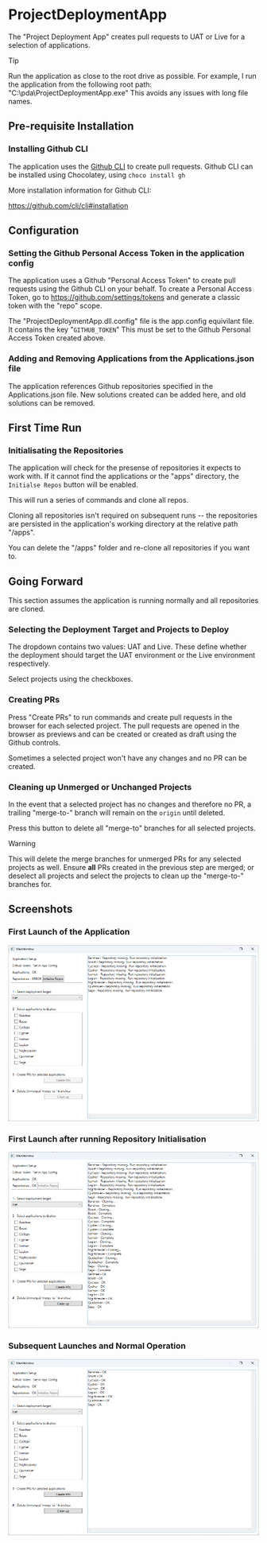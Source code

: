 # ProjectDeploymentApp
The "Project Deployment App" creates pull requests to UAT or Live for a selection of applications.

> [!TIP]
> Run the application as close to the root drive as possible.  For example, I run the application from the following root path: "C:\pda\ProjectDeploymentApp.exe"
>This avoids any issues with long file names.

## Pre-requisite Installation

### Installing Github CLI

The application uses the [Github CLI](https://cli.github.com/) to create pull requests.  Github CLI can be installed using Chocolatey, using `choco install gh`

More installation information for Github CLI:

https://github.com/cli/cli#installation

## Configuration

### Setting the Github Personal Access Token in the application config

The application uses a Github "Personal Access Token" to create pull requests using the Github CLI on your behalf.  To create a Personal Access Token, go to https://github.com/settings/tokens and generate a classic token with the "repo" scope.

The "ProjectDeploymentApp.dll.config" file is the app.config equivilant file.  It contains the key "`GITHUB_TOKEN`"  This must be set to the Github Personal Access Token created above.

### Adding and Removing Applications from the Applications.json file

The application references Github repositories specified in the Applications.json file.  New solutions created can be added here, and old solutions can be removed.

## First Time Run

### Initialisating the Repositories

The application will check for the presense of repositories it expects to work with.  If it cannot find the applications or the "apps" directory, the `Initialse Repos` button will be enabled.

This will run a series of commands and clone all repos.

Cloning all repositories isn't required on subsequent runs -- the repositories are persisted in the application's working directory at the relative path "/apps".

You can delete the "/apps" folder and re-clone all repositories if you want to.

## Going Forward

This section assumes the application is running normally and all repositories are cloned.

### Selecting the Deployment Target and Projects to Deploy

The dropdown contains two values: UAT and Live.  These define whether the deployment should target the UAT environment or the Live environment respectively.

Select projects using the checkboxes.

### Creating PRs

Press "Create PRs" to run commands and create pull requests in the browser for each selected project.  The pull requests are opened in the browser as previews and can be created or created as draft using the Github controls.

Sometimes a selected project won't have any changes and no PR can be created.

### Cleaning up Unmerged or Unchanged Projects

In the event that a selected project has no changes and therefore no PR, a trailing "merge-to-" branch will remain on the `origin` until deleted.

Press this button to delete all "merge-to" branches for all selected projects.

> [!WARNING]
> This will delete the merge branches for unmerged PRs for any selected projects as well.  Ensure **all** PRs created in the previous step are merged; or deselect all projects and select the projects to clean up the "merge-to-" branches for.

## Screenshots

### First Launch of the Application

![First Launch 1](Images/Project%20Deployment%20App%20-%20First%20Run%20-%201.png)

### First Launch after running Repository Initialisation

![First Launch 2](Images/Project%20Deployment%20App%20-%20First%20Run%20-%202.png)

### Subsequent Launches and Normal Operation

![Normal Operation](Images/Project%20Deployment%20App%20Ready.png)